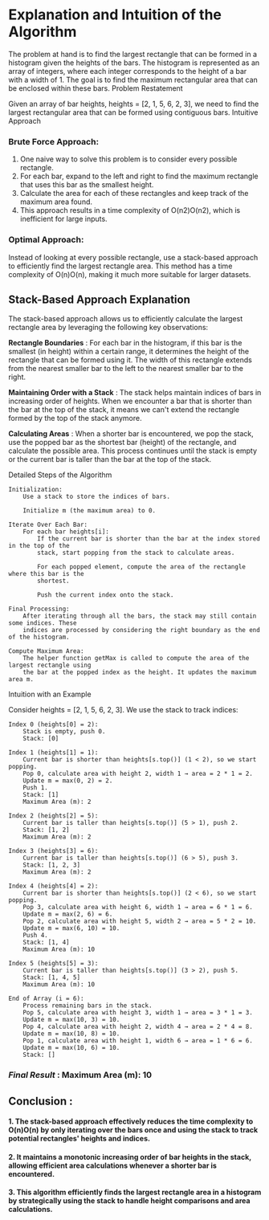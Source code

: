 # Explanation and Intuition of the Algorithm

The problem at hand is to find the largest rectangle that can be formed in a histogram given the heights of the bars. The histogram is represented as an array of integers, where each integer corresponds to the height of a bar with a width of 1. The goal is to find the maximum rectangular area that can be enclosed within these bars.
Problem Restatement

Given an array of bar heights, heights = [2, 1, 5, 6, 2, 3], we need to find the largest rectangular area that can be formed using contiguous bars.
Intuitive Approach

### Brute Force Approach:
1. One naive way to solve this problem is to consider every possible rectangle.
2. For each bar, expand to the left and right to find the maximum rectangle that uses this bar as the smallest height.
3. Calculate the area for each of these rectangles and keep track of the maximum area found.
4. This approach results in a time complexity of O(n2)O(n2), which is inefficient for large inputs.

### Optimal Approach:
Instead of looking at every possible rectangle, use a stack-based approach to efficiently find the largest rectangle area. This method has a time complexity of O(n)O(n), making it much more suitable for larger datasets.

## Stack-Based Approach Explanation

The stack-based approach allows us to efficiently calculate the largest rectangle area by leveraging the following key observations:

**Rectangle Boundaries** : For each bar in the histogram, if this bar is the smallest (in height) within a certain range, it determines the height of the rectangle that can be formed using it. The width of this rectangle extends from the nearest smaller bar to the left to the nearest smaller bar to the right.

**Maintaining Order with a Stack** : The stack helps maintain indices of bars in increasing order of heights. When we encounter a bar that is shorter than the bar at the top of the stack, it means we can't extend the rectangle formed by the top of the stack anymore.

**Calculating Areas** : When a shorter bar is encountered, we pop the stack, use the popped bar as the shortest bar (height) of the rectangle, and calculate the possible area. This process continues until the stack is empty or the current bar is taller than the bar at the top of the stack.

Detailed Steps of the Algorithm

    Initialization:
        Use a stack to store the indices of bars.

        Initialize m (the maximum area) to 0.

    Iterate Over Each Bar:
        For each bar heights[i]:
            If the current bar is shorter than the bar at the index stored in the top of the
            stack, start popping from the stack to calculate areas.

            For each popped element, compute the area of the rectangle where this bar is the
            shortest.

            Push the current index onto the stack.

    Final Processing:
        After iterating through all the bars, the stack may still contain some indices. These
        indices are processed by considering the right boundary as the end of the histogram.

    Compute Maximum Area:
        The helper function getMax is called to compute the area of the largest rectangle using
        the bar at the popped index as the height. It updates the maximum area m.

Intuition with an Example

Consider heights = [2, 1, 5, 6, 2, 3]. We use the stack to track indices:

    Index 0 (heights[0] = 2):
        Stack is empty, push 0.
        Stack: [0]

    Index 1 (heights[1] = 1):
        Current bar is shorter than heights[s.top()] (1 < 2), so we start popping.
        Pop 0, calculate area with height 2, width 1 → area = 2 * 1 = 2.
        Update m = max(0, 2) = 2.
        Push 1.
        Stack: [1]
        Maximum Area (m): 2

    Index 2 (heights[2] = 5):
        Current bar is taller than heights[s.top()] (5 > 1), push 2.
        Stack: [1, 2]
        Maximum Area (m): 2

    Index 3 (heights[3] = 6):
        Current bar is taller than heights[s.top()] (6 > 5), push 3.
        Stack: [1, 2, 3]
        Maximum Area (m): 2

    Index 4 (heights[4] = 2):
        Current bar is shorter than heights[s.top()] (2 < 6), so we start popping.
        Pop 3, calculate area with height 6, width 1 → area = 6 * 1 = 6.
        Update m = max(2, 6) = 6.
        Pop 2, calculate area with height 5, width 2 → area = 5 * 2 = 10.
        Update m = max(6, 10) = 10.
        Push 4.
        Stack: [1, 4]
        Maximum Area (m): 10

    Index 5 (heights[5] = 3):
        Current bar is taller than heights[s.top()] (3 > 2), push 5.
        Stack: [1, 4, 5]
        Maximum Area (m): 10

    End of Array (i = 6):
        Process remaining bars in the stack.
        Pop 5, calculate area with height 3, width 1 → area = 3 * 1 = 3.
        Update m = max(10, 3) = 10.
        Pop 4, calculate area with height 2, width 4 → area = 2 * 4 = 8.
        Update m = max(10, 8) = 10.
        Pop 1, calculate area with height 1, width 6 → area = 1 * 6 = 6.
        Update m = max(10, 6) = 10.
        Stack: []

### ***Final Result*** : Maximum Area (m): 10

## Conclusion :
#### 1. The stack-based approach effectively reduces the time complexity to O(n)O(n) by only iterating over the bars once and using the stack to track potential rectangles' heights and indices.
#### 2. It maintains a monotonic increasing order of bar heights in the stack, allowing efficient area calculations whenever a shorter bar is encountered.
#### 3. This algorithm efficiently finds the largest rectangle area in a histogram by strategically using the stack to handle height comparisons and area calculations.